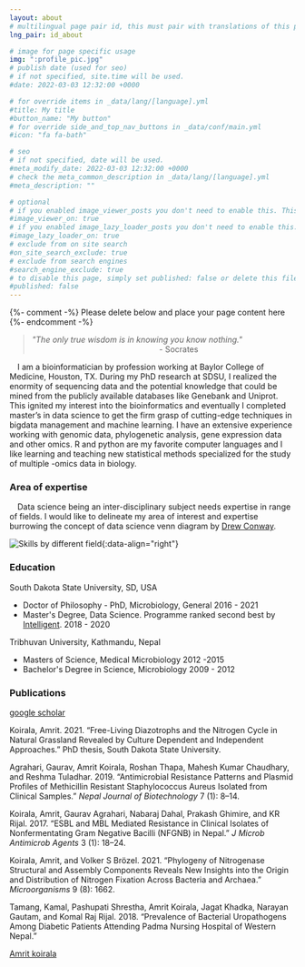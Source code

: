 ```yaml
---
layout: about
# multilingual page pair id, this must pair with translations of this page. (This name must be unique)
lng_pair: id_about

# image for page specific usage
img: ":profile_pic.jpg"
# publish date (used for seo)
# if not specified, site.time will be used.
#date: 2022-03-03 12:32:00 +0000

# for override items in _data/lang/[language].yml
#title: My title
#button_name: "My button"
# for override side_and_top_nav_buttons in _data/conf/main.yml
#icon: "fa fa-bath"

# seo
# if not specified, date will be used.
#meta_modify_date: 2022-03-03 12:32:00 +0000
# check the meta_common_description in _data/lang/[language].yml
#meta_description: ""

# optional
# if you enabled image_viewer_posts you don't need to enable this. This is only if image_viewer_posts = false
#image_viewer_on: true
# if you enabled image_lazy_loader_posts you don't need to enable this. This is only if image_lazy_loader_posts = false
#image_lazy_loader_on: true
# exclude from on site search
#on_site_search_exclude: true
# exclude from search engines
#search_engine_exclude: true
# to disable this page, simply set published: false or delete this file
#published: false
---
```


{%- comment -%} Please delete below and place your page content here {%- endcomment -%}
> *"The only true wisdom is in knowing you know nothing."*
>&ensp;&ensp;&ensp;&ensp;&ensp;&ensp;&ensp;&ensp;&ensp;&ensp;&ensp;&ensp;&ensp;&ensp;&ensp;&ensp;&ensp;&ensp;&ensp;&ensp;&ensp;&ensp;&ensp;&ensp;&ensp;&ensp;&ensp;&ensp;&ensp;&ensp;&ensp;&ensp;- Socrates  

&ensp;&ensp;I am a bioinformatician by profession working at Baylor College of Medicine, Houston, TX. During my PhD research at SDSU, I realized the enormity of sequencing data and the potential knowledge that could be mined from the publicly available databases like Genebank and Uniprot. This ignited my interest into the bioinformatics and eventually I completed master’s in data science to get the firm grasp of cutting-edge techniques in bigdata management and machine learning. I have an extensive experience working with genomic data, phylogenetic analysis, gene expression data and other omics. R and python are my favorite computer languages and I like learning and teaching new statistical methods specialized for the study of multiple -omics data in biology. 

### Area of expertise  
&ensp;&ensp;Data science being an inter-disciplinary subject needs expertise in range of fields. I would like to delineate  my area of interest and expertise burrowing the concept of data science venn diagram by [Drew Conway](http://drewconway.com/zia/2013/3/26/the-data-science-venn-diagram).


![Skills by different field](:About.svg){:data-align="right"}

### Education
South Dakota State University, SD, USA
  - Doctor of Philosophy - PhD,
  Microbiology, General 2016 - 2021
  - Master's Degree, Data Science. Programme ranked second best by [Intelligent](https://www.intelligent.com/best-masters-in-data-science-degree-programs/). 2018 - 2020  
   
Tribhuvan University, Kathmandu, Nepal
  -  Masters of Science, Medical Microbiology 2012 -2015
  -  Bachelor's Degree in Science, Microbiology 2009 - 2012  


### Publications 
[google scholar](https://scholar.google.com/citations?user=8A6KX4EAAAAJ)

Koirala, Amrit. 2021. “Free-Living Diazotrophs and the Nitrogen Cycle in
Natural Grassland Revealed by Culture Dependent and Independent
Approaches.” PhD thesis, South Dakota State University.

Agrahari, Gaurav, Amrit Koirala, Roshan Thapa, Mahesh Kumar Chaudhary,
and Reshma Tuladhar. 2019. “Antimicrobial Resistance Patterns and
Plasmid Profiles of Methicillin Resistant Staphylococcus Aureus Isolated
from Clinical Samples.” *Nepal Journal of Biotechnology* 7 (1): 8–14.


Koirala, Amrit, Gaurav Agrahari, Nabaraj Dahal, Prakash Ghimire, and KR
Rijal. 2017. “ESBL and MBL Mediated Resistance in Clinical Isolates of
Nonfermentating Gram Negative Bacilli (NFGNB) in Nepal.” *J Microb
Antimicrob Agents* 3 (1): 18–24.

Koirala, Amrit, and Volker S Brözel. 2021. “Phylogeny of Nitrogenase
Structural and Assembly Components Reveals New Insights into the Origin
and Distribution of Nitrogen Fixation Across Bacteria and Archaea.”
*Microorganisms* 9 (8): 1662.

Tamang, Kamal, Pashupati Shrestha, Amrit Koirala, Jagat Khadka, Narayan
Gautam, and Komal Raj Rijal. 2018. “Prevalence of Bacterial Uropathogens
Among Diabetic Patients Attending Padma Nursing Hospital of Western
Nepal.”

<div class="badge-base LI-profile-badge" data-locale="en_US" data-size="large" data-theme="light" data-type="HORIZONTAL" data-vanity="amrit-koirala-41037392" data-version="v1"><a class="badge-base__link LI-simple-link" href="https://www.linkedin.com/in/amrit-koirala-41037392?trk=profile-badge">Amrit koirala</a></div>
              